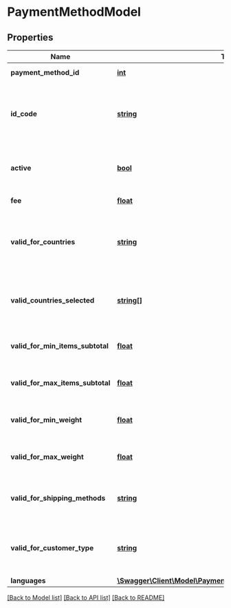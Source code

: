 # PaymentMethodModel

## Properties
Name | Type | Description | Notes
------------ | ------------- | ------------- | -------------
**payment_method_id** | [**int**](.md) | The payment methods Id | [optional] 
**id_code** | [**string**](.md) | The payment methods idCode. This can be used to identify a payment method of a standarized type | [optional] 
**active** | [**bool**](.md) | If the payment method is actively available on checkout or not | [optional] 
**fee** | [**float**](.md) | Fee associated with this method | [optional] 
**valid_for_countries** | [**string**](.md) | The restrictions to countries this payment method is valid for. Valid values are: all, EU, non-EU, selected, none | [optional] 
**valid_countries_selected** | [**string[]**](.md) | The countries this method is valid for (if validForCountries is set to ”selected”) | [optional] 
**valid_for_min_items_subtotal** | [**float**](.md) | The min order sub total that this method is valid for | [optional] 
**valid_for_max_items_subtotal** | [**float**](.md) | The max order sub total that this method is valid for | [optional] 
**valid_for_min_weight** | [**float**](.md) | The min order weight that this method is valid for | [optional] 
**valid_for_max_weight** | [**float**](.md) | The max order weight that this method is valid for. | [optional] 
**valid_for_shipping_methods** | [**string**](.md) | The shipping methods this is valid for. Valid values are: all, selected | [optional] 
**valid_for_customer_type** | [**string**](.md) | The customer type this method is valid for. Valid values are: null (no restriction), person, company | [optional] 
**languages** | [**\Swagger\Client\Model\PaymentMethodLanguageModelCollection**](PaymentMethodLanguageModelCollection.md) |  | [optional] 


[[Back to Model list]](../README.md#documentation-for-models) [[Back to API list]](../README.md#documentation-for-api-endpoints) [[Back to README]](../README.md)


